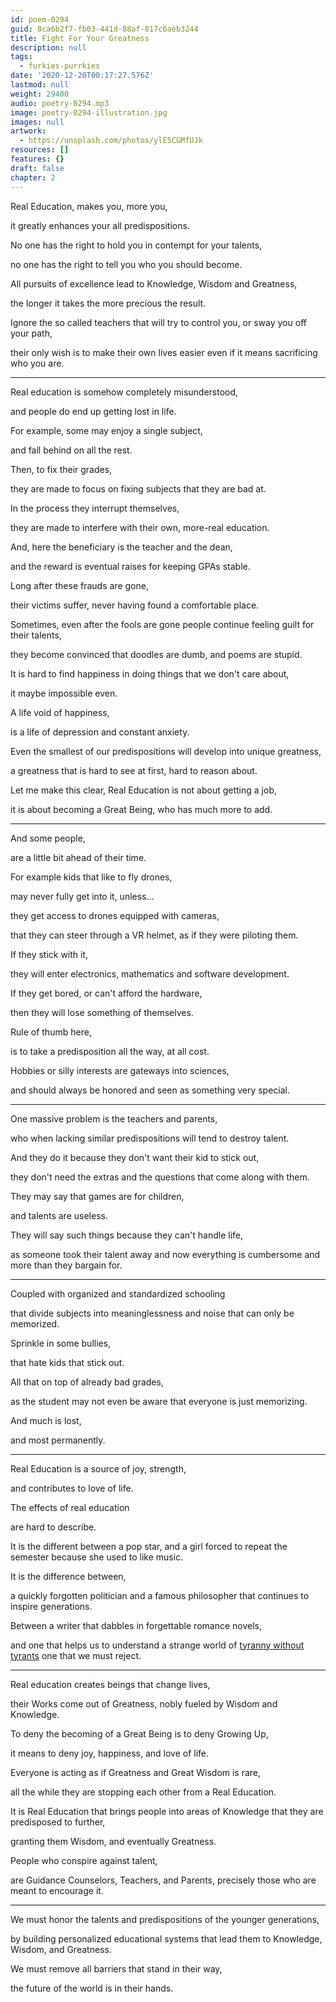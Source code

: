 ```yaml
---
id: poem-0294
guid: 8ca6b2f7-fb03-441d-88af-817c6aeb3244
title: Fight For Your Greatness
description: null
tags:
  - furkies-purrkies
date: '2020-12-20T00:17:27.576Z'
lastmod: null
weight: 29400
audio: poetry-0294.mp3
image: poetry-0294-illustration.jpg
images: null
artwork:
  - https://unsplash.com/photos/ylE5CGMfUJk
resources: []
features: {}
draft: false
chapter: 2
---
```


Real Education, makes you, more you,

it greatly enhances your all predispositions.

No one has the right to hold you in contempt for your talents,

no one has the right to tell you who you should become.

All pursuits of excellence lead to Knowledge, Wisdom and Greatness,

the longer it takes the more precious the result.

Ignore the so called teachers that will try to control you, or sway you off your path,

their only wish is to make their own lives easier even if it means sacrificing who you are.

---

Real education is somehow completely misunderstood,

and people do end up getting lost in life.

For example, some may enjoy a single subject,

and fall behind on all the rest.

Then, to fix their grades,

they are made to focus on fixing subjects that they are bad at.

In the process they interrupt themselves,

they are made to interfere with their own, more-real education.

And, here the beneficiary is the teacher and the dean,

and the reward is eventual raises for keeping GPAs stable.

Long after these frauds are gone,

their victims suffer, never having found a comfortable place.

Sometimes, even after the fools are gone people continue feeling guilt for their talents,

they become convinced that doodles are dumb, and poems are stupid.

It is hard to find happiness in doing things that we don't care about,

it maybe impossible even.

A life void of happiness,

is a life of depression and constant anxiety.

Even the smallest of our predispositions will develop into unique greatness,

a greatness that is hard to see at first, hard to reason about.

Let me make this clear, Real Education is not about getting a job,

it is about becoming a Great Being, who has much more to add.

---

And some people,

are a little bit ahead of their time.

For example kids that like to fly drones,

may never fully get into it, unless...

they get access to drones equipped with cameras,

that they can steer through a VR helmet, as if they were piloting them.

If they stick with it,

they will enter electronics, mathematics and software development.

If they get bored, or can't afford the hardware,

then they will lose something of themselves.

Rule of thumb here,

is to take a predisposition all the way, at all cost.

Hobbies or silly interests are gateways into sciences,

and should always be honored and seen as something very special.

---

One massive problem is the teachers and parents,

who when lacking similar predispositions will tend to destroy talent.

And they do it because they don't want their kid to stick out,

they don't need the extras and the questions that come along with them.

They may say that games are for children,

and talents are useless.

They will say such things because they can't handle life,

as someone took their talent away and now everything is cumbersome and more than they bargain for.

---

Coupled with organized and standardized schooling

that divide subjects into meaninglessness and noise that can only be memorized.

Sprinkle in some bullies,

that hate kids that stick out.

All that on top of already bad grades,

as the student may not even be aware that everyone is just memorizing.

And much is lost,

and most permanently.

---

Real Education is a source of joy, strength,

and contributes to love of life.

The effects of real education

are hard to describe.

It is the different between a pop star, and a girl forced to repeat the semester because she used to like music.

It is the difference between,

a quickly forgotten politician and a famous philosopher that continues to inspire generations.

Between a writer that dabbles in forgettable romance novels,

and one that helps us to understand a strange world of [tyranny without tyrants](https://www.youtube.com/watch?v=wkPR4Rcf4ww) one that we must reject.

---

Real education creates beings that change lives,

their Works come out of Greatness, nobly fueled by Wisdom and Knowledge.

To deny the becoming of a Great Being is to deny Growing Up,

it means to deny joy, happiness, and love of life.

Everyone is acting as if Greatness and Great Wisdom is rare,

all the while they are stopping each other from a Real Education.

It is Real Education that brings people into areas of Knowledge that they are predisposed to further,

granting them Wisdom, and eventually Greatness.

People who conspire against talent,

are Guidance Counselors, Teachers, and Parents, precisely those who are meant to encourage it.

---

We must honor the talents and predispositions of the younger generations,

by building personalized educational systems that lead them to Knowledge, Wisdom, and Greatness.

We must remove all barriers that stand in their way,

the future of the world is in their hands.
